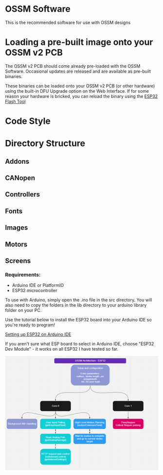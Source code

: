 # OSSM Software
This is the recommended software for use with OSSM designs

# Loading a pre-built image onto your OSSM v2 PCB
The OSSM v2 PCB should come already pre-loaded with the OSSM Software. Occasional updates are released and are available as pre-built binaries.

These binaries can be loaded onto your OSSM v2 PCB (or other hardware) using the built-in DFU Upgrade option on the Web Interface. If for some reason your hardware is bricked, you can reload the binary using the [ESP32 Flash Tool](https://github.com/hanhdt/esp32-flash-tool)

<!-- ESP32 Flash Tool is not a final choice, but looks like a potential suggestion -->

# Code Style

#  Directory Structure
## Addons
## CANopen
## Controllers
## Fonts
## Images
## Motors
## Screens


### Requirements:
- Arduino IDE or PlatformIO
- ESP32 microcontroller

To use with Arduino, simply open the .ino file in the src directory. You will also need to copy the folders in the lib directory to your arduino library folder on your PC.

Use the tutorial below to install the ESP32 board into your Arduino IDE so you're ready to program!

[Setting up ESP32 on Arduino IDE](https://randomnerdtutorials.com/installing-the-esp32-board-in-arduino-ide-windows-instructions/)

If you aren't sure what ESP board to select in Arduino IDE, choose "ESP32 Dev Module" - it works on all ESP32 I have tested so far.



![ESP32 Architecture](https://github.com/KinkyMakers/OSSM-hardware/blob/master/PlatformIO%20ESP32%20code/OSSM_ESP32/OSSM%20ESP32%20Architecture.png)
